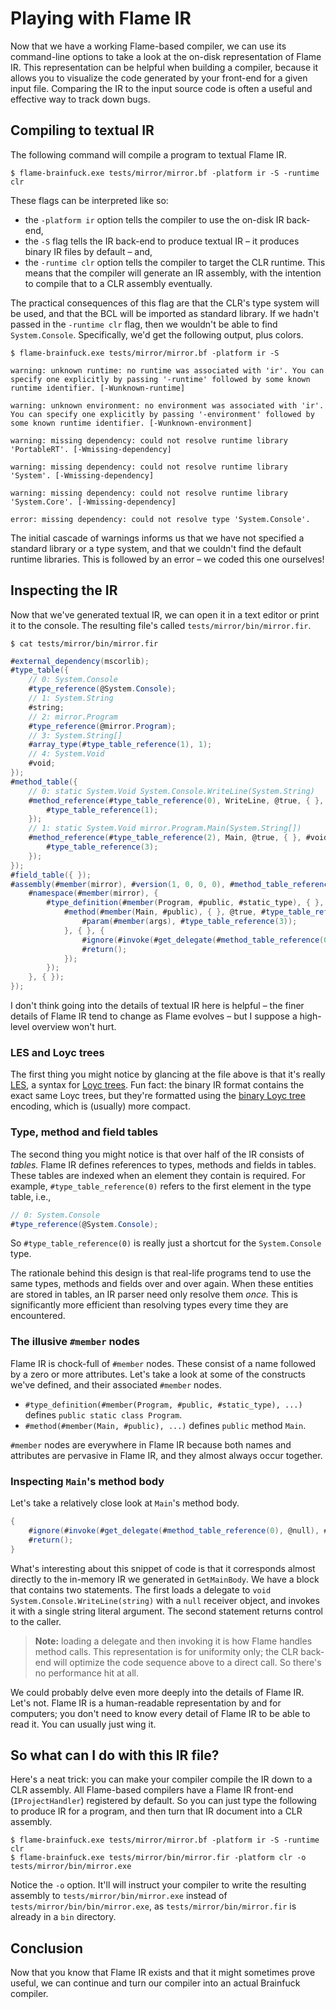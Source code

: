 # Playing with Flame IR

Now that we have a working Flame-based compiler, we can use its command-line options to take a look at the on-disk representation of Flame IR. This representation can be helpful when building a compiler, because it allows you to visualize the code generated by your front-end for a given input file. Comparing the IR to the input source code is often a useful and effective way to track down bugs.

## Compiling to textual IR

The following command will compile a program to textual Flame IR.

```
$ flame-brainfuck.exe tests/mirror/mirror.bf -platform ir -S -runtime clr
```

These flags can be interpreted like so:
  * the `-platform ir` option tells the compiler to use the on-disk IR back-end,
  * the `-S` flag tells the IR back-end to produce textual IR &ndash; it produces binary IR files by default &ndash; and,
  * the `-runtime clr` option tells the compiler to target the CLR runtime. This means that the compiler will generate an IR assembly, with the intention to compile that to a CLR assembly eventually.

  The practical consequences of this flag are that the CLR's type system will be used, and that the BCL will be imported as standard library. If we hadn't passed in the `-runtime clr` flag, then we wouldn't be able to find `System.Console`. Specifically, we'd get the following output, plus colors.

  ```
  $ flame-brainfuck.exe tests/mirror/mirror.bf -platform ir -S

  warning: unknown runtime: no runtime was associated with 'ir'. You can specify one explicitly by passing '-runtime' followed by some known runtime identifier. [-Wunknown-runtime]

  warning: unknown environment: no environment was associated with 'ir'. You can specify one explicitly by passing '-environment' followed by some known runtime identifier. [-Wunknown-environment]

  warning: missing dependency: could not resolve runtime library 'PortableRT'. [-Wmissing-dependency]

  warning: missing dependency: could not resolve runtime library 'System'. [-Wmissing-dependency]

  warning: missing dependency: could not resolve runtime library 'System.Core'. [-Wmissing-dependency]

  error: missing dependency: could not resolve type 'System.Console'.
  ```

  The initial cascade of warnings informs us that we have not specified a standard library or a type system, and that we couldn't find the default runtime libraries. This is followed by an error &ndash; we coded this one ourselves!

## Inspecting the IR

Now that we've generated textual IR, we can open it in a text editor or print it to the console. The resulting file's called `tests/mirror/bin/mirror.fir`.

```
$ cat tests/mirror/bin/mirror.fir
```

```cs
#external_dependency(mscorlib);
#type_table({
    // 0: System.Console
    #type_reference(@System.Console);
    // 1: System.String
    #string;
    // 2: mirror.Program
    #type_reference(@mirror.Program);
    // 3: System.String[]
    #array_type(#type_table_reference(1), 1);
    // 4: System.Void
    #void;
});
#method_table({
    // 0: static System.Void System.Console.WriteLine(System.String)
    #method_reference(#type_table_reference(0), WriteLine, @true, { }, #void, {
        #type_table_reference(1);
    });
    // 1: static System.Void mirror.Program.Main(System.String[])
    #method_reference(#type_table_reference(2), Main, @true, { }, #void, {
        #type_table_reference(3);
    });
});
#field_table({ });
#assembly(#member(mirror), #version(1, 0, 0, 0), #method_table_reference(1), { }, {
    #namespace(#member(mirror), {
        #type_definition(#member(Program, #public, #static_type), { }, { }, { }, {
            #method(#member(Main, #public), { }, @true, #type_table_reference(4), {
                #param(#member(args), #type_table_reference(3));
            }, { }, {
                #ignore(#invoke(#get_delegate(#method_table_reference(0), @null), #const_string("Hello World!")));
                #return();
            });
        });
    }, { });
});
```

I don't think going into the details of textual IR here is helpful &ndash; the finer details of Flame IR tend to change as Flame evolves &ndash; but I suppose a high-level overview won't hurt.

### LES and Loyc trees

The first thing you might notice by glancing at the file above is that it's really [LES](http://loyc.net/les/), a syntax for [Loyc trees](http://loyc.net/loyc-trees/). Fun fact: the binary IR format contains the exact same Loyc trees, but they're formatted using the [binary Loyc tree](https://github.com/jonathanvdc/binary-loyc-tree) encoding, which is (usually) more compact.

### Type, method and field tables

The second thing you might notice is that over half of the IR consists of _tables._ Flame IR defines references to types, methods and fields in tables. These tables are indexed when an element they contain is required. For example, `#type_table_reference(0)` refers to the first element in the type table, i.e.,

```cs
// 0: System.Console
#type_reference(@System.Console);
```

So `#type_table_reference(0)` is really just a shortcut for the `System.Console` type.

The rationale behind this design is that real-life programs tend to use the same types, methods and fields over and over again. When these entities are stored in tables, an IR parser need only resolve them _once._ This is significantly more efficient than resolving types every time they are encountered.

### The illusive `#member` nodes

Flame IR is chock-full of `#member` nodes. These consist of a name followed by a zero or more attributes. Let's take a look at some of the constructs we've defined, and their associated `#member` nodes.

  * `#type_definition(#member(Program, #public, #static_type), ...)` defines `public static class Program`.
  * `#method(#member(Main, #public), ...)` defines `public` method `Main`.

`#member` nodes are everywhere in Flame IR because both names and attributes are pervasive in Flame IR, and they almost always occur together.

### Inspecting `Main`'s method body

Let's take a relatively close look at `Main`'s method body.

```cs
{
    #ignore(#invoke(#get_delegate(#method_table_reference(0), @null), #const_string("Hello World!")));
    #return();
}
```

What's interesting about this snippet of code is that it corresponds almost directly to the in-memory IR we generated in `GetMainBody`. We have a block that contains two statements. The first loads a delegate to `void System.Console.WriteLine(string)` with a `null` receiver object, and invokes it with a single string literal argument. The second statement returns control to the caller.

> **Note:** loading a delegate and then invoking it is how Flame handles method calls. This representation is for uniformity only; the CLR back-end will optimize the code sequence above to a direct call. So there's no performance hit at all.

We could probably delve even more deeply into the details of Flame IR. Let's not. Flame IR is a human-readable representation by and for computers; you don't need to know every detail of Flame IR to be able to read it. You can usually just wing it.

## So what can I do with this IR file?

Here's a neat trick: you can make your compiler compile the IR down to a CLR assembly. All Flame-based compilers have a Flame IR front-end (`IProjectHandler`) registered by default. So you can just type the following to produce IR for a program, and then turn that IR document into a CLR assembly.

```
$ flame-brainfuck.exe tests/mirror/mirror.bf -platform ir -S -runtime clr
$ flame-brainfuck.exe tests/mirror/bin/mirror.fir -platform clr -o tests/mirror/bin/mirror.exe
```

Notice the `-o` option. It'll will instruct your compiler to write the resulting assembly to `tests/mirror/bin/mirror.exe` instead of `tests/mirror/bin/bin/mirror.exe`, as `tests/mirror/bin/mirror.fir` is already in a `bin` directory.

## Conclusion

Now that you know that Flame IR exists and that it might sometimes prove useful, we can continue and turn our compiler into an actual Brainfuck compiler.
